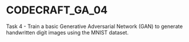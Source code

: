 # CODECRAFT_GA_04
Task 4 - Train a basic Generative Adversarial Network (GAN) to generate handwritten digit images using the MNIST dataset.
